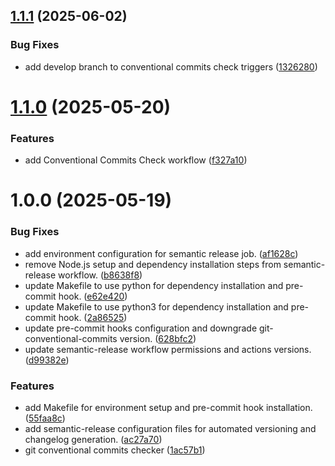 ## [1.1.1](https://github.com/merendamattia/github-action/compare/v1.1.0...v1.1.1) (2025-06-02)


### Bug Fixes

* add develop branch to conventional commits check triggers ([1326280](https://github.com/merendamattia/github-action/commit/13262808401768aa594ca0c6cad0a1ce3de016b5))

# [1.1.0](https://github.com/merendamattia/github-action/compare/v1.0.0...v1.1.0) (2025-05-20)


### Features

* add Conventional Commits Check workflow ([f327a10](https://github.com/merendamattia/github-action/commit/f327a10d81c8833b8bd0049c07a6e5bbb225b058))

# 1.0.0 (2025-05-19)


### Bug Fixes

* add environment configuration for semantic release job. ([af1628c](https://github.com/merendamattia/github-action/commit/af1628c4b053aad3f91a795f79cd964ca84419f7))
* remove Node.js setup and dependency installation steps from semantic-release workflow. ([b8638f8](https://github.com/merendamattia/github-action/commit/b8638f8e38662a7bf08811bc82fe98fa3d916981))
* update Makefile to use python for dependency installation and pre-commit hook. ([e62e420](https://github.com/merendamattia/github-action/commit/e62e4209d532e7b1f115eb2d9199a118d1661774))
* update Makefile to use python3 for dependency installation and pre-commit hook. ([2a86525](https://github.com/merendamattia/github-action/commit/2a86525a7b2117bb747d690f7e3be490849b5392))
* update pre-commit hooks configuration and downgrade git-conventional-commits version. ([628bfc2](https://github.com/merendamattia/github-action/commit/628bfc26cc1d58bb585ecf75dad6eb998b1215fc))
* update semantic-release workflow permissions and actions versions. ([d99382e](https://github.com/merendamattia/github-action/commit/d99382e52696deeaf5e4f4f578374d0f6c8b8949))


### Features

* add Makefile for environment setup and pre-commit hook installation. ([55faa8c](https://github.com/merendamattia/github-action/commit/55faa8cd5e762b6cdc03409973b37ed42f79c643))
* add semantic-release configuration files for automated versioning and changelog generation. ([ac27a70](https://github.com/merendamattia/github-action/commit/ac27a70b5707561d0b6e3932f4f287b9e133617f))
* git conventional commits checker ([1ac57b1](https://github.com/merendamattia/github-action/commit/1ac57b1c774020ed50fc921865abce356dd70465))
